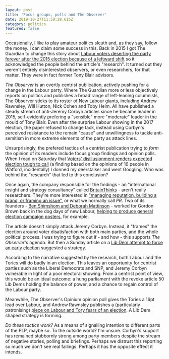 ```yaml
---
layout: post
title: 'Focus groups, polls and The Observer'
date: 2019-10-27T11:50:28.615Z
category: politics
featured: false
---
```

Occasionally, I like to play amateur politics sleuth and, as they say, follow the money. I can claim some success in this. Back in 2015 I got The Guardian to change this story about [Labour voters deserting the party forever after the 2015 election because of a leftward shift](https://www.theguardian.com/politics/2015/jul/18/labour-party-voters-desertion-election) so it acknowledged the people behind the article's "research". It turned out they weren't entirely disinterested observers, or even researchers, for that matter. They were in fact former Tony Blair advisors.

<cite>The Observer</cite> is an overtly centrist publication, actively pushing for a change in the Labour party. Where The Guardian more or less objectively reports on politics and publishes a broad range of left-leaning columnists, The Observer sticks to its roster of New Labour giants, including Andrew Rawnsley, Will Hutton, Nick Cohen and Toby Helm. All have published a steady stream of anti-Jeremy Corbyn articles since he became leader in 2015, self-evidently prefering a "sensible" more "moderate" leader in the mould of Tony Blair. Even after the surprise Labour showing in the 2017 election, the paper refused to change tack, instead using Corbyn's perceived resistance to the remain "cause" and unwillingness to tackle anti-semitism in more extreme elements of the party as attack lines.

Unsurprisingly, the prefered tactics of a centrist publication trying to _form_ the opinion of its readers include focus group findings and opinion polls. When I read on Saturday that [Voters' disillusionment renders expected election tough to call](https://www.theguardian.com/uk-news/2019/oct/26/voters-disillusionment-renders-expected-election-tough-to-call) (a finding based on the opinions of 16 people in Watford, incidentally) I donned my deerstalker and went Googling. Who was behind the "research" that led to this conclusion?

Once again, the company responsible for the findings - an "international insight and strategy consultancy" called [BritainThinks](https://britainthinks.com/) - aren't really researchers. They're more interested in ["managing reputation, building a brand, or framing an issue"](https://britainthinks.com/what-we-do/strategy), or what we normally call _PR_. Two of its founders - [Ben Shimshom and Deborah Mattinson](https://britainthinks.com/team/) - worked for Gordon Brown back in the dog days of new Labour, [helping to produce general election campaign posters](https://www.prospectmagazine.co.uk/magazine/poster-truth-politics-the-gordon-brown-posters-for-the-election-that-never-was), for example.

The article doesn't simply attack Jeremy Corbyn. Instead, it "frames" the election around voter disatisfaction with both main parties, and the whole political process. I was trying to figure out if - and how - this supports <cite>The Observer</cite>'s agenda. But then a Sunday article on a [Lib Dem attempt to force an early election](https://www.theguardian.com/politics/2019/oct/26/boris-johnson-no-brexit-until-january-block-christmas-general-election) suggested a strategy.

According to the narrative suggested by the research, both Labour and the Tories will do badly in an election. This leaves an opportunity for centrist parties such as the Liberal Democrats and SNP, and Jeremy Corbyn vulnerable in light of a poor electoral showing. From a centrist point of view, this would be an ideal outcome: a hung parliament with the revoke article 50 Lib Dems holding the balance of power, and a chance to regain control of the Labour party.

Meanwhile, The Observer's Opinium opinion poll gives the Tories a 16pt lead over Labour, and Andrew Rawnsley publishes a (particularly patronising) [piece on Labour and Tory fears of an election](https://www.theguardian.com/commentisfree/2019/oct/27/turkeys-wont-vote-for-christmas-when-the-polls-are-telling-them-theyll-be-stuffed). A Lib Dem shaped strategy is forming.

_Do these tactics work?_ As a means of signalling intention to different parts of the PLP, maybe so. To the outside world? I'm unsure. Corbyn's support has remained stubbornly strong among party members despite the stream of negative stories, polling and briefings. Perhaps we distrust this reporting so much we don't see real failings. Perhaps it has the opposite effect it intends. 










